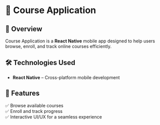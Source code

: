 # 📱 Course Application

## 🚀 Overview

Course Application is a **React Native** mobile app designed to help users browse, enroll, and track online courses efficiently. 

## 🛠️ Technologies Used

- **React Native** – Cross-platform mobile development  

## 📌 Features

✅ Browse available courses  
✅ Enroll and track progress  
✅ Interactive UI/UX for a seamless experience  
